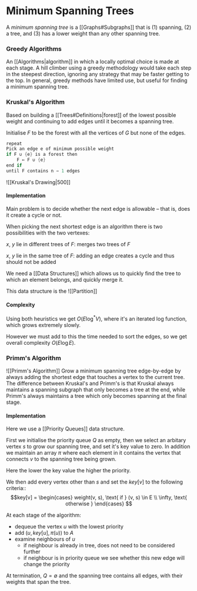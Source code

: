 # Minimum Spanning Trees
A *minimum spanning tree* is a [[Graphs#Subgraphs]] that is (1) spanning, (2) a tree, and (3) has a lower weight than any other spanning tree.

### Greedy Algorithms
An [[Algorithms|algorithm]] in which a locally optimal choice is made at each stage. A hill climber using a greedy methodology would take each step in the steepest direction, ignoring any strategy that may be faster getting to the top. In general, greedy methods have limited use, but useful for finding a minimum spanning tree.

### Kruskal's Algorithm
Based on building a [[Trees#Definitions|forest]] of the lowest possible weight and continuing to add edges until it becomes a spanning tree.

Initialise $F$ to be the forest with all the vertices of $G$ but none of the edges.

```java
repeat  
Pick an edge e of minimum possible weight  
if F ∪ {e} is a forest then  
	F ← F ∪ {e}  
end if  
until F contains n − 1 edges
```

![[Kruskal's Drawing|500]]

#### Implementation
Main problem is to decide whether the next edge is allowable – that is, does it create a cycle or not.

When picking the next shortest edge is an algorithm there is two possibilities with the two vertexes:

$x$, $y$ lie in different trees of $F$: merges two trees of $F$

$x$, $y$ lie in the same tree of $F$: adding an edge creates a cycle and thus should not be added

We need a [[Data Structures]] which allows us to quickly find the tree to which an element belongs, and quickly merge it.

This data structure is the ![[Partition]]

#### Complexity
Using both heuristics we get $O(E \log^* V)$, where it's an iterated log function, which grows extremely slowly.

However we must add to this the time needed to sort the edges, so we get overall complexity $O(E \log E)$.

### Primm's Algorithm
![[Primm's Algorithm]]
Grow a minimum spanning tree edge-by-edge by always adding the shortest edge that touches a vertex to the current tree. The difference between Kruskal's and Primm's is that Kruskal always maintains a spanning subgraph that only becomes a tree at the end, while Primm's always maintains a tree which only becomes spanning at the final stage.


#### Implementation
Here we use a [[Priority Queues]] data structure.

First we initialise the priority queue $Q$ as empty, then we select an arbitary vertex $s$ to grow our spanning tree, and set it's key value to zero. In addition we maintain an array $\pi$ where each element in it contains the vertex that connects $v$ to the spanning tree being grown.

Here the lower the key value the higher the priority.

We then add every vertex other than $s$ and set the $key[v]$ to the following criteria::
$$key[v] = \begin{cases}
weight(v, s), \text{ if } (v, s) \in E \\ 
\infty, \text{ otherwise }
\end{cases}
$$

At each stage of the algorithm:
- dequeue the vertex $u$ with the lowest priority
- add ($u, key[u], \pi (u)$) to $A$
- examine neighbours of $u$
	- if neighbour is already in tree, does not need to be considered further
	- if neighbour is in priority queue we see whether this new edge will change the priority

At termination, $Q = \emptyset$ and the spanning tree contains all edges, with their weights that span the tree.